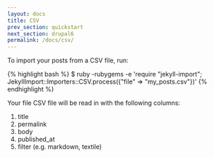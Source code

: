 ```yaml
---
layout: docs
title: CSV
prev_section: quickstart
next_section: drupal6
permalink: /docs/csv/
---
```


To import your posts from a CSV file, run:

{% highlight bash %}
$ ruby -rubygems -e 'require "jekyll-import";
    JekyllImport::Importers::CSV.process({"file" => "my_posts.csv"})'
{% endhighlight %}

Your file CSV file will be read in with the following columns:

1. title
2. permalink
3. body
4. published_at
5. filter (e.g. markdown, textile)
